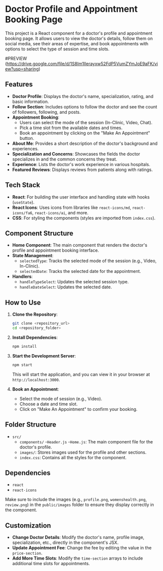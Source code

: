 # Doctor Profile and Appointment Booking Page

This project is a React component for a doctor's profile and appointment booking page. It allows users to view the doctor's details, follow them on social media, see their areas of expertise, and book appointments with options to select the type of session and time slots.

#PREVIEW
(https://drive.google.com/file/d/1S8Im1Ilerayxw52FdP5VumZYmJoE9aFK/view?usp=sharing)

## Features

- **Doctor Profile**: Displays the doctor's name, specialization, rating, and basic information.
- **Follow Section**: Includes options to follow the doctor and see the count of followers, following, and posts.
- **Appointment Booking**: 
  - Users can select the mode of the session (In-Clinic, Video, Chat).
  - Pick a time slot from the available dates and times.
  - Book an appointment by clicking on the "Make An Appointment" button.
- **About Me**: Provides a short description of the doctor's background and experiences.
- **Specialization and Concerns**: Showcases the fields the doctor specializes in and the common concerns they treat.
- **Experience**: Lists the doctor's work experience in various hospitals.
- **Featured Reviews**: Displays reviews from patients along with ratings.

## Tech Stack

- **React**: For building the user interface and handling state with hooks (`useState`).
- **React Icons**: Uses icons from libraries like `react-icons/md`, `react-icons/fa6`, `react-icons/ai`, and more.
- **CSS**: For styling the components (styles are imported from `index.css`).

## Component Structure

- **Home Component**: The main component that renders the doctor's profile and appointment booking interface.
- **State Management**:
  - `selectedType`: Tracks the selected mode of the session (e.g., Video, In-Clinic).
  - `selectedDate`: Tracks the selected date for the appointment.
- **Handlers**:
  - `handleTypeSelect`: Updates the selected session type.
  - `handleDateSelect`: Updates the selected date.

## How to Use

1. **Clone the Repository**:
    ```bash
    git clone <repository_url>
    cd <repository_folder>
    ```

2. **Install Dependencies**:
    ```bash
    npm install
    ```

3. **Start the Development Server**:
    ```bash
    npm start
    ```
   This will start the application, and you can view it in your browser at `http://localhost:3000`.

4. **Book an Appointment**:
   - Select the mode of session (e.g., Video).
   - Choose a date and time slot.
   - Click on "Make An Appointment" to confirm your booking.

## Folder Structure

- `src/`
  - `components/`
    -`Header.js` 
    -`Home.js`: The main component file for the doctor's profile.
  - `images/`: Stores images used for the profile and other sections.
  - `index.css`: Contains all the styles for the component.

## Dependencies

- `react`
- `react-icons`

Make sure to include the images (e.g., `profile.png`, `womenshealth.png`, `review.png`) in the `public/images` folder to ensure they display correctly in the component.

## Customization

- **Change Doctor Details**: Modify the doctor's name, profile image, specialization, etc., directly in the component's JSX.
- **Update Appointment Fee**: Change the fee by editing the value in the `price-section`.
- **Add More Time Slots**: Modify the `time-section` arrays to include additional time slots for appointments.



